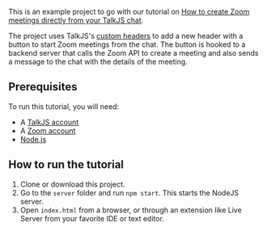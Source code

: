 This is an example project to go with our tutorial on [How to create Zoom meetings directly from your TalkJS chat](https://talkjs.com/resources/how-to-create-zoom-meetings-in-talkjs/).

The project uses TalkJS's [custom headers](https://talkjs.com/docs/Features/Customizations/Creating_Custom_Headers/) to add a new header with a button to start Zoom meetings from the chat. The button is hooked to a backend server that calls the Zoom API to create a meeting and also sends a message to the chat with the details of the meeting.

## Prerequisites

To run this tutorial, you will need:

- A [TalkJS account](https://talkjs.com/dashboard/login)
- A [Zoom account](https://zoom.us/signup)
- [Node.js](https://nodejs.org/en)

## How to run the tutorial

1. Clone or download this project.
2. Go to the `server` folder and run `npm start`. This starts the NodeJS server.
3. Open `index.html` from a browser, or through an extension like Live Server from your favorite IDE or text editor. 
